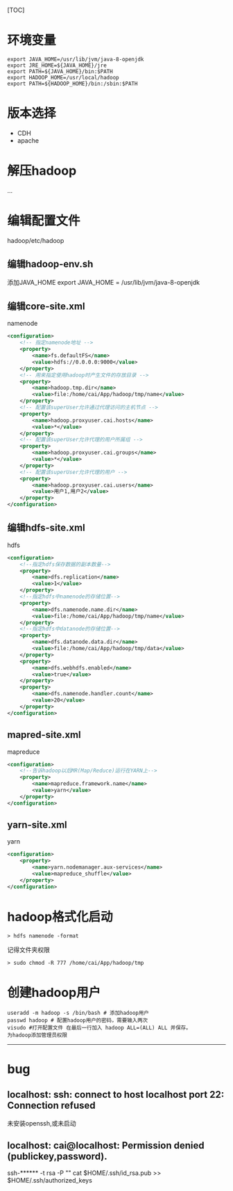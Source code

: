 [TOC]

# 环境变量
```
export JAVA_HOME=/usr/lib/jvm/java-8-openjdk
export JRE_HOME=${JAVA_HOME}/jre
export PATH=${JAVA_HOME}/bin:$PATH
export HADOOP_HOME=/usr/local/hadoop
export PATH=${HADOOP_HOME}/bin:/sbin:$PATH
```

# 版本选择
+ CDH
+ apache

# 解压hadoop
...

# 编辑配置文件
hadoop/etc/hadoop

## 编辑hadoop-env.sh
添加JAVA_HOME
export JAVA_HOME = /usr/lib/jvm/java-8-openjdk

## 编辑core-site.xml
namenode
```xml
<configuration>
    <!-- 指定namenode地址 -->
    <property>
        <name>fs.defaultFS</name>
        <value>hdfs://0.0.0.0:9000</value>
    </property>
    <!-- 用来指定使用hadoop时产生文件的存放目录 -->
    <property>
        <name>hadoop.tmp.dir</name>
        <value>file:/home/cai/App/hadoop/tmp/name</value>
    </property>
    <!-- 配置该superUser允许通过代理访问的主机节点 -->
    <property>
        <name>hadoop.proxyuser.cai.hosts</name>
        <value>*</value>
    </property>
    <!-- 配置该superUser允许代理的用户所属组 -->
    <property>
        <name>hadoop.proxyuser.cai.groups</name>
        <value>*</value>
    </property>
    <!-- 配置该superUser允许代理的用户 -->
    <property>
        <name>hadoop.proxyuser.cai.users</name>
        <value>用户1,用户2</value>
    </property>
</configuration>
```

## 编辑hdfs-site.xml
hdfs
```xml
<configuration>
    <!--指定hdfs保存数据的副本数量-->
    <property>
        <name>dfs.replication</name>
        <value>1</value>
    </property>
    <!--指定hdfs中namenode的存储位置-->
    <property>
        <name>dfs.namenode.name.dir</name> 
        <value>file:/home/cai/App/hadoop/tmp/name</value>
    </property>
    <!--指定hdfs中datanode的存储位置-->
    <property>
        <name>dfs.datanode.data.dir</name>
        <value>file:/home/cai/App/hadoop/tmp/data</value>
    </property>
    <property>  
        <name>dfs.webhdfs.enabled</name> 
        <value>true</value>
    </property> 
    <property>
        <name>dfs.namenode.handler.count</name>
        <value>20</value>
    </property>
</configuration>
```

## mapred-site.xml
mapreduce
```xml
<configuration>
    <!--告诉hadoop以后MR(Map/Reduce)运行在YARN上-->
    <property>
        <name>mapreduce.framework.name</name>
        <value>yarn</value>
    </property>
</configuration>
```
## yarn-site.xml
yarn
```xml
<configuration>
    <property>
        <name>yarn.nodemanager.aux-services</name>
        <value>mapreduce_shuffle</value>
    </property>
</configuration>
```

# hadoop格式化启动
```
> hdfs namenode -format
```
记得文件夹权限
```
> sudo chmod -R 777 /home/cai/App/hadoop/tmp
```

# 创建hadoop用户
```
useradd -m hadoop -s /bin/bash # 添加hadoop用户
passwd hadoop # 配置hadoop用户的密码，需要输入两次
visudo #打开配置文件 在最后一行加入 hadoop ALL=(ALL) ALL 并保存。  
为hadoop添加管理员权限
```


-----
# bug

## localhost: ssh: connect to host localhost port 22: Connection refused
未安装openssh,或未启动

## localhost: cai@localhost: Permission denied (publickey,password).
ssh-****** -t rsa -P ""
cat $HOME/.ssh/id_rsa.pub >> $HOME/.ssh/authorized_keys
